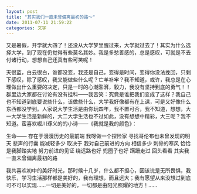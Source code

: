 ```yaml
---
layout: post 
title: "其实我们一直未曾偏离最初的路～"
date: 2011-07-11 21:59:22
categories: 文字
---
```


又是暑假，开学就大四了！还没从大学梦里醒过来，大学就过去了！其实为什么选择大学，到了现在仍觉得有些莫名其妙。我是多愁善感的，总是感叹，可就是不去付诸行动，想想自己还真有些可笑呢！

天很蓝，白云很白，谁都没变，我还是自己，变得是时间，变得你没法挽回，只剩下感叹，除了感叹，我又能做些什么呢？亡羊补牢？我不知道，或许，我总是在心理做出什么重要的决定，只是一时的心潮澎湃，毅力，我没有坚持到底的勇气！！群里边大家都在讨论有没有挂科——我苦笑：究竟是谁把我们变成了这样？我自己也不知道到底要说些什么，该做些什么，大学我好像都有在上课，可是又好像什么东西都没学到。人家说大学生活是由你玩四年，我不置可否，我不知道，想想，大一大学生活是新鲜的，大二大学生活也不过如此，没有想想中精彩，大三呢？我不知道。蛮喜欢崛川琢义的的小诗——《我就是我的颜色》：

生命——
存在于漫漫历史的最前端
我呀做一个探险家
寻找哥伦布也未曾发现的明天
悲声的行囊
能减轻多少
取决于
我对自己前进的方向
相信多少
刺骨的寒风
恰恰是我脚踏实地
努力前进的见证
绕远路也好 兜圈子也好
蹒跚走过 回头看看
其实我一直未曾偏离最初的路

我共喜欢初中的美好时光，那时候十几岁，什么都不担心，因该说是无所畏惧，我快乐，学习生活那样都是美好的，我有理想，而且远大；我有愿望从来没想过到底可不可以实现……一切是美好的，一切都是由阳光照耀的地方！……